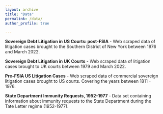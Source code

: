 ```yaml
---
layout: archive
title: "Data"
permalink: /data/
author_profile: true

---
```

  

**Sovereign Debt Litigation in US Courts: post-FSIA**  - Web scraped data of litigation cases brought to the Southern District of New York between 1976 and March 2022.

**Sovereign Debt Litigation in UK Courts** - Web scraped data of litigation cases brought to UK courts between 1979 and March 2022.

**Pre-FSIA US Litigation Cases** - Web scraped data of commercial sovereign litigation cases brought to US courts. Covering the years between 1811 - 1976.

**State Department Immunity Requests, 1952-1977** - Data set containing information about immunity requests to the State Department during the Tate Letter regime (1952-1977).







